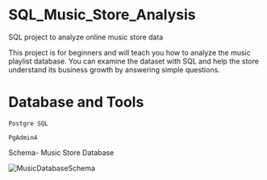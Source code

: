# SQL_Music_Store_Analysis
SQL project to analyze online music store data

This project is for beginners and will teach you how to analyze the music playlist database. You can examine the dataset with SQL and help the store understand its business growth by answering simple questions.

# Database and Tools
    Postgre SQL
  
    PgAdmin4

Schema- Music Store Database

![MusicDatabaseSchema](https://github.com/user-attachments/assets/8a494936-1021-46c0-922c-d934bd31075f)

